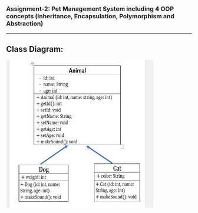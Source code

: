 ### Assignment-2: Pet Management System including 4 OOP concepts (Inheritance, Encapsulation, Polymorphism and Abstraction) 
<hr>

## Class Diagram: 


<img src="../images/pet.png" height="400" width="400">